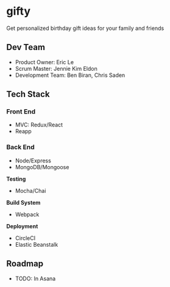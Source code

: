 # gifty

Get personalized birthday gift ideas for your family and friends 

## Dev Team 
- Product Owner: Eric Le
- Scrum Master: Jennie Kim Eldon
- Development Team: Ben Biran, Chris Saden

## Tech Stack

### Front End

- MVC: Redux/React 
- Reapp 

### Back End 

- Node/Express
- MongoDB/Mongoose

**Testing**

- Mocha/Chai

**Build System**

- Webpack 

**Deployment**

- CircleCI
- Elastic Beanstalk

## Roadmap 
- TODO: In Asana 


